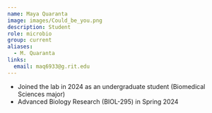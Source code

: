 ```yaml
---
name: Maya Quaranta
image: images/Could_be_you.png
description: Student
role: microbio
group: current
aliases:
  - M. Quaranta
links:
  email: maq6933@g.rit.edu
---
```


- Joined the lab in 2024 as an undergraduate student (Biomedical Sciences major)
- Advanced Biology Research (BIOL-295) in Spring 2024
